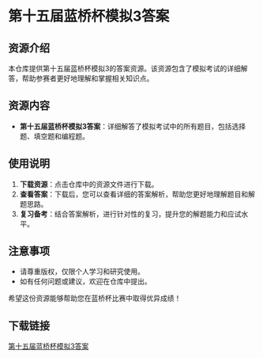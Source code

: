 # 第十五届蓝桥杯模拟3答案

## 资源介绍

本仓库提供第十五届蓝桥杯模拟3的答案资源。该资源包含了模拟考试的详细解答，帮助参赛者更好地理解和掌握相关知识点。

## 资源内容

- **第十五届蓝桥杯模拟3答案**：详细解答了模拟考试中的所有题目，包括选择题、填空题和编程题。

## 使用说明

1. **下载资源**：点击仓库中的资源文件进行下载。
2. **查看答案**：下载后，您可以查看详细的答案解析，帮助您更好地理解题目和解题思路。
3. **复习备考**：结合答案解析，进行针对性的复习，提升您的解题能力和应试水平。

## 注意事项

- 请尊重版权，仅限个人学习和研究使用。
- 如有任何问题或建议，欢迎在仓库中提出。

希望这份资源能够帮助您在蓝桥杯比赛中取得优异成绩！

## 下载链接

[第十五届蓝桥杯模拟3答案](https://pan.quark.cn/s/b09067351490)